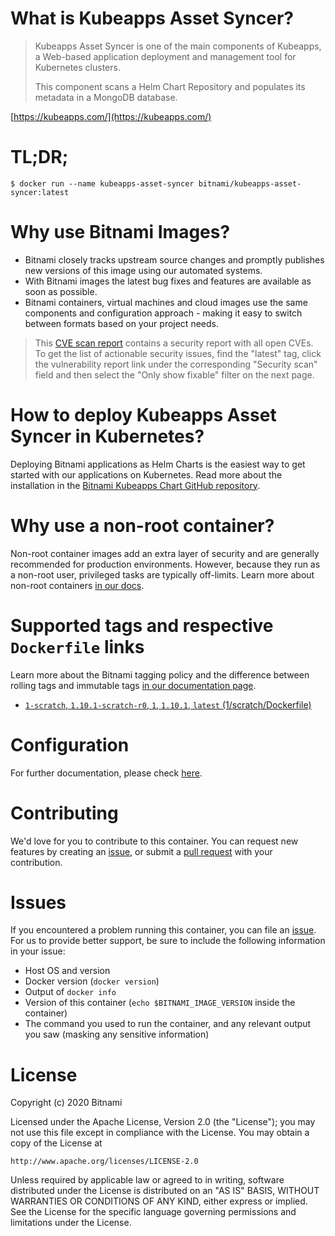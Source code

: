 # What is Kubeapps Asset Syncer?

> Kubeapps Asset Syncer is one of the main components of Kubeapps, a Web-based application deployment and management tool for Kubernetes clusters.
>
> This component scans a Helm Chart Repository and populates its metadata in a MongoDB database.

[https://kubeapps.com/](https://kubeapps.com/)

# TL;DR;

```console
$ docker run --name kubeapps-asset-syncer bitnami/kubeapps-asset-syncer:latest
```

# Why use Bitnami Images?

* Bitnami closely tracks upstream source changes and promptly publishes new versions of this image using our automated systems.
* With Bitnami images the latest bug fixes and features are available as soon as possible.
* Bitnami containers, virtual machines and cloud images use the same components and configuration approach - making it easy to switch between formats based on your project needs.


> This [CVE scan report](https://quay.io/repository/bitnami/kubeapps-asset-syncer?tab=tags) contains a security report with all open CVEs. To get the list of actionable security issues, find the "latest" tag, click the vulnerability report link under the corresponding "Security scan" field and then select the "Only show fixable" filter on the next page.

# How to deploy Kubeapps Asset Syncer in Kubernetes?

Deploying Bitnami applications as Helm Charts is the easiest way to get started with our applications on Kubernetes. Read more about the installation in the [Bitnami Kubeapps Chart GitHub repository](https://github.com/bitnami/charts/tree/master/bitnami/kubeapps).

# Why use a non-root container?

Non-root container images add an extra layer of security and are generally recommended for production environments. However, because they run as a non-root user, privileged tasks are typically off-limits. Learn more about non-root containers [in our docs](https://docs.bitnami.com/tutorials/work-with-non-root-containers/).

# Supported tags and respective `Dockerfile` links

Learn more about the Bitnami tagging policy and the difference between rolling tags and immutable tags [in our documentation page](https://docs.bitnami.com/tutorials/understand-rolling-tags-containers/).


* [`1-scratch`, `1.10.1-scratch-r0`, `1`, `1.10.1`, `latest` (1/scratch/Dockerfile)](https://github.com/bitnami/bitnami-docker-kubeapps-asset-syncer/blob/1.10.1-scratch-r0/1/scratch/Dockerfile)

# Configuration

For further documentation, please check [here](https://github.com/kubeapps/kubeapps/tree/master/cmd/asset-syncer).

# Contributing

We'd love for you to contribute to this container. You can request new features by creating an [issue](https://github.com/bitnami/bitnami-docker-kubeapps-asset-syncer/issues), or submit a [pull request](https://github.com/bitnami/bitnami-docker-kubeapps-asset-syncer/pulls) with your contribution.

# Issues

If you encountered a problem running this container, you can file an [issue](https://github.com/bitnami/bitnami-docker-kubeapps-asset-syncer/issues/new). For us to provide better support, be sure to include the following information in your issue:

- Host OS and version
- Docker version (`docker version`)
- Output of `docker info`
- Version of this container (`echo $BITNAMI_IMAGE_VERSION` inside the container)
- The command you used to run the container, and any relevant output you saw (masking any sensitive information)

# License

Copyright (c) 2020 Bitnami

Licensed under the Apache License, Version 2.0 (the "License");
you may not use this file except in compliance with the License.
You may obtain a copy of the License at

    http://www.apache.org/licenses/LICENSE-2.0

Unless required by applicable law or agreed to in writing, software
distributed under the License is distributed on an "AS IS" BASIS,
WITHOUT WARRANTIES OR CONDITIONS OF ANY KIND, either express or implied.
See the License for the specific language governing permissions and
limitations under the License.
